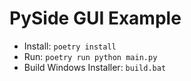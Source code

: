 # PySide GUI Example

- Install: `poetry install`
- Run: `poetry run python main.py`
- Build Windows Installer: `build.bat`

